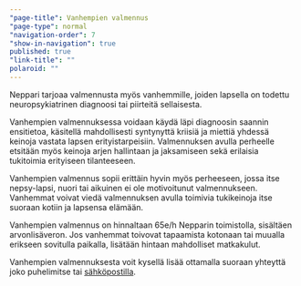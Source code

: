 ```yaml
---
"page-title": Vanhempien valmennus
"page-type": normal
"navigation-order": 7
"show-in-navigation": true
published: true
"link-title": ""
polaroid: ""
---
```









Neppari tarjoaa valmennusta myös vanhemmille, joiden lapsella on todettu neuropsykiatrinen diagnoosi tai piirteitä sellaisesta.

Vanhempien valmennuksessa voidaan käydä läpi diagnoosin saannin ensitietoa, käsitellä mahdollisesti syntynyttä kriisiä ja miettiä yhdessä keinoja vastata lapsen erityistarpeisiin. Valmennuksen avulla perheelle etsitään myös keinoja arjen hallintaan ja jaksamiseen sekä erilaisia tukitoimia erityiseen tilanteeseen.

Vanhempien valmennus sopii erittäin hyvin myös perheeseen, jossa itse nepsy-lapsi, nuori tai aikuinen ei ole motivoitunut valmennukseen. Vanhemmat voivat viedä valmennuksen avulla toimivia tukikeinoja itse suoraan kotiin ja lapsensa elämään.

Vanhempien valmennus on hinnaltaan 65e/h Nepparin toimistolla, sisältäen arvonlisäveron. Jos vanhemmat toivovat tapaamista kotonaan tai muualla erikseen sovitulla paikalla, lisätään hintaan mahdolliset matkakulut.

Vanhempien valmennuksesta voit kysellä lisää ottamalla suoraan yhteyttä joko puhelimitse tai [sähköpostilla](/ota-yhteytta).
